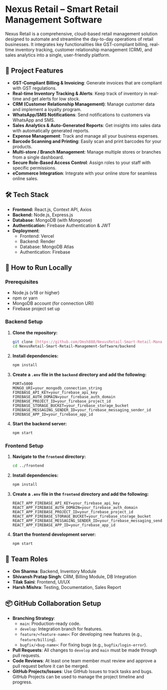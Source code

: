 # Nexus Retail – Smart Retail Management Software

Nexus Retail is a comprehensive, cloud-based retail management solution designed to automate and streamline the day-to-day operations of retail businesses. It integrates key functionalities like GST-compliant billing, real-time inventory tracking, customer relationship management (CRM), and sales analytics into a single, user-friendly platform.

## 🚀 Project Features

- **GST-Compliant Billing & Invoicing**: Generate invoices that are compliant with GST regulations.
- **Real-time Inventory Tracking & Alerts**: Keep track of inventory in real-time and get alerts for low stock.
- **CRM (Customer Relationship Management)**: Manage customer data and implement a loyalty program.
- **WhatsApp/SMS Notifications**: Send notifications to customers via WhatsApp and SMS.
- **Sales Analytics & Auto-Generated Reports**: Get insights into sales data with automatically generated reports.
- **Expense Management**: Track and manage all your business expenses.
- **Barcode Scanning and Printing**: Easily scan and print barcodes for your products.
- **Multi-store / Branch Management**: Manage multiple stores or branches from a single dashboard.
- **Secure Role-Based Access Control**: Assign roles to your staff with specific permissions.
- **eCommerce Integration**: Integrate with your online store for seamless online sales.

## 🛠️ Tech Stack

- **Frontend:** React.js, Context API, Axios
- **Backend:** Node.js, Express.js
- **Database:** MongoDB (with Mongoose)
- **Authentication:** Firebase Authentication & JWT
- **Deployment**:
  - Frontend: Vercel
  - Backend: Render
  - Database: MongoDB Atlas
  - Authentication: Firebase

## 🏃 How to Run Locally

### Prerequisites

- Node.js (v18 or higher)
- npm or yarn
- MongoDB account (for connection URI)
- Firebase project set up

### Backend Setup

1.  **Clone the repository:**

    ```bash
    git clone [https://github.com/Omsh888/NexusRetail-Smart-Retail-Management-Software.git](https://github.com/Omsh888/NexusRetail-Smart-Retail-Management-Software.git)
    cd NexusRetail-Smart-Retail-Management-Software/backend
    ```

2.  **Install dependencies:**

    ```bash
    npm install
    ```

3.  **Create a `.env` file in the `backend` directory and add the following:**

    ```
    PORT=5000
    MONGO_URI=your_mongodb_connection_string
    FIREBASE_API_KEY=your_firebase_api_key
    FIREBASE_AUTH_DOMAIN=your_firebase_auth_domain
    FIREBASE_PROJECT_ID=your_firebase_project_id
    FIREBASE_STORAGE_BUCKET=your_firebase_storage_bucket
    FIREBASE_MESSAGING_SENDER_ID=your_firebase_messaging_sender_id
    FIREBASE_APP_ID=your_firebase_app_id
    ```

4.  **Start the backend server:**
    ```bash
    npm start
    ```

### Frontend Setup

1.  **Navigate to the `frontend` directory:**

    ```bash
    cd ../frontend
    ```

2.  **Install dependencies:**

    ```bash
    npm install
    ```

3.  **Create a `.env` file in the `frontend` directory and add the following:**

    ```
    REACT_APP_FIREBASE_API_KEY=your_firebase_api_key
    REACT_APP_FIREBASE_AUTH_DOMAIN=your_firebase_auth_domain
    REACT_APP_FIREBASE_PROJECT_ID=your_firebase_project_id
    REACT_APP_FIREBASE_STORAGE_BUCKET=your_firebase_storage_bucket
    REACT_APP_FIREBASE_MESSAGING_SENDER_ID=your_firebase_messaging_sender_id
    REACT_APP_FIREBASE_APP_ID=your_firebase_app_id
    ```

4.  **Start the frontend development server:**
    ```bash
    npm start
    ```

## 👥 Team Roles

- **Om Sharma**: Backend, Inventory Module
- **Shivansh Pratap Singh**: CRM, Billing Module, DB Integration
- **Tilak Saini**: Frontend, UI/UX
- **Harsh Mishra**: Testing, Documentation, Sales Report

## 📦 GitHub Collaboration Setup

- **Branching Strategy**:
  - `main`: Production-ready code.
  - `develop`: Integration branch for features.
  - `feature/<feature-name>`: For developing new features (e.g., `feature/billing`).
  - `bugfix/<bug-name>`: For fixing bugs (e.g., `bugfix/login-error`).
- **Pull Requests**: All changes to `develop` and `main` must be made through pull requests.
- **Code Reviews**: At least one team member must review and approve a pull request before it can be merged.
- **GitHub Projects/Issues**: Use GitHub Issues to track tasks and bugs. GitHub Projects can be used to manage the project timeline and progress.
